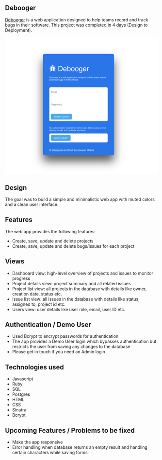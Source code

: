 ## Debooger

[Debooger](http://debooger.herokuapp.com/) is a web application designed to help teams record and track bugs in their software. This project was completed in 4 days (Design to Deployment).

![Login](/public/images/login.png)

## Design 

The goal was to build a simple and minimalistic web app with muted colors and a clean user interface.

## Features

The web app provides the following features:
- Create, save, update and delete projects
- Create, save, update and delete bugs/issues for each project

## Views

- Dashboard view: high-level overview of projects and issues to monitor progress 
- Project details view: project summary and all related issues 
- Project list view: all projects in the database with details like owner, creation date, status etc.
- Issue list view: all issues in the database with details like status, assigned to, project id etc.
- Users view: user details like user role, email, user ID etc.  

## Authentication / Demo User

- Used Bcrypt to encrypt passwords for authentication 
- The app provides a Demo User login which bypasses authentication but restricts the user from saving any changes to the database 
- Please get in touch if you need an Admin login 

## Technologies used

- Javascript
- Ruby
- SQL
- Postgres
- HTML
- CSS 
- Sinatra
- Bcrypt

## Upcoming Features / Problems to be fixed

- Make the app responsive 
- Error handling when database returns an empty result and handling certain characters while saving forms


